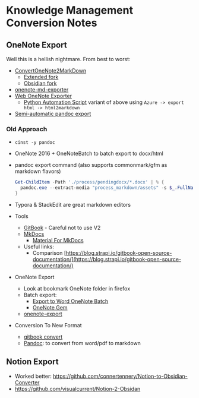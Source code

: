 # Knowledge Management Conversion Notes

## OneNote Export

Well this is a hellish nightmare. From best to worst:
- [ConvertOneNote2MarkDown](https://github.com/SjoerdV/ConvertOneNote2MarkDown)
  - [Extended fork](https://github.com/theohbrothers/ConvertOneNote2MarkDown)
  - [Obsidian fork](https://github.com/rab-bit/ConvertOneNote2MarkDown4Obsidian)
- [onenote-md-exporter](https://github.com/alxnbl/onenote-md-exporter)
- [Web OneNote Exporter](https://sspeiser.github.io/onenote-export)
  - [Python Automation Script](https://www.sspaeti.com/blog/how-to-take-notes-in-2021/#how-did-i-export-my-10-of-onenote-to-markdown) variant of above using `Azure -> export html -> html2markdown`
- [Semi-automatic pandoc export](https://gist.github.com/heardk/ded40b72056cee33abb18f3724e0a580)


### Old Approach

- `cinst -y pandoc`
- OneNote 2016 + OneNoteBatch to batch export to docx/html
- pandoc export command (also supports commonmark/gfm as markdown flavors)
  ```powershell
  Get-ChildItem -Path './process/pendingdocx/*.docx' | % { 
    pandoc.exe --extract-media "process_markdown/assets" -s $_.FullName --wrap=none --reference-links -t commonmark_x -o "process_markdown/$($_.BaseName).md" 
  }
  ```
- Typora & StackEdit are great markdown editors
- Tools
  - [GitBook](https://www.gitbook.com/) - Careful not to use V2
  - [MkDocs](https://www.mkdocs.org/)
    - [Material For MkDocs](https://squidfunk.github.io/mkdocs-material/)
  - Useful links:
    - Comparison [https://blog.strapi.io/gitbook-open-source-documentation/](https://blog.strapi.io/gitbook-open-source-documentation/)

- OneNote Export
  - Look at bookmark OneNote folder in firefox
  - Batch export:
    - [Export to Word OneNote Batch](https://www.onenotegem.com/onenote-batch.html)
    - [OneNote Gem](https://www.onenotegem.com/gem-for-onenote.html)
  - [onenote-export](https://github.com/Sjlver/onenote-export)

- Conversion To New Format
  - [gitbook convert](https://github.com/GitbookIO/gitbook-convert)
  - [Pandoc](https://pandoc.org/): to convert from word/pdf to markdown

## Notion Export

- Worked better: <https://github.com/connertennery/Notion-to-Obsidian-Converter>
- <https://github.com/visualcurrent/Notion-2-Obsidan>
